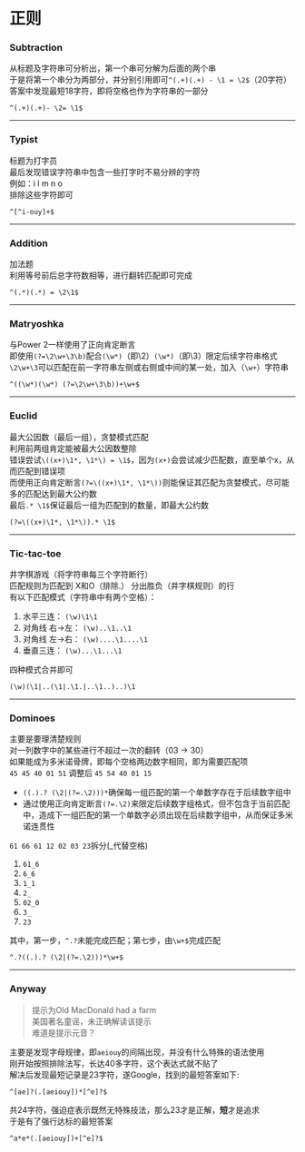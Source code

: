 # 正则
### Subtraction
从标题及字符串可分析出，第一个串可分解为后面的两个串  
于是将第一个串分为两部分，并分别引用即可``^(.+)(.+) - \1 = \2$``（20字符）  
答案中发现最短18字符，即将空格也作为字符串的一部分
```
^(.+)(.+)- \2= \1$
```

---
### Typist
标题为打字员  
最后发现错误字符串中包含一些打字时不易分辨的字符  
例如：i l m n o  
排除这些字符即可
```
^[^i-ouy]+$
```

---
### Addition
加法题  
利用等号前后总字符数相等，进行翻转匹配即可完成
```
^(.*)(.*) = \2\1$
```

---
### Matryoshka
与Power 2一样使用了正向肯定断言  
即使用``(?=\2\w+\3\b)``配合``(\w*)``（即\2）``(\w*)``（即\3）限定后续字符串格式  
``\2\w+\3``可以匹配在前一字符串左侧或右侧或中间的某一处，加入（``\w+``）字符串
```
^((\w*)(\w*) (?=\2\w+\3\b))+\w+$
```

---
### Euclid
最大公因数（最后一组），贪婪模式匹配  
利用前两组肯定能被最大公因数整除  
错误尝试``\((x+)\1*, \1*\) = \1$``，因为``(x+)``会尝试减少匹配数，直至单个x，从而匹配到错误项  
而使用正向肯定断言``(?=\((x+)\1*, \1*\))``则能保证其匹配为贪婪模式，尽可能多的匹配达到最大公约数  
最后``.* \1$``保证最后一组为匹配到的数量，即最大公约数
```
(?=\((x+)\1*, \1*\)).* \1$
```

---
### Tic-tac-toe
井字棋游戏（将字符串每三个字符断行）  
匹配规则为匹配到 X和O（排除.） 分出胜负（井字棋规则）的行  
有以下匹配模式（字符串中有两个空格）：  
1. 水平三连： ``(\w)\1\1``
2. 对角线 右->左： ``(\w)..\1..\1``
3. 对角线 左->右： ``(\w)....\1....\1``
4. 垂直三连：  ``(\w)...\1...\1``

四种模式合并即可
```
(\w)(\1|..(\1|.\1.|..\1..)..)\1
```

---
### Dominoes
主要是要理清楚规则  
对一列数字中的某些进行不超过一次的翻转（03 -> 30）  
如果能成为多米诺骨牌，即每个空格两边数字相同，即为需要匹配项  
``45 45 40 01 51`` 调整后 ``45 54 40 01 15``  
- ``((.).? (\2|(?=.\2)))*``确保每一组匹配的第一个单数字存在于后续数字组中  
- 通过使用正向肯定断言``(?=.\2)``来限定后续数字组格式，但不包含于当前匹配中，造成下一组匹配的第一个单数字必须出现在后续数字组中，从而保证多米诺连贯性  

``61 66 61 12 02 03 23``拆分(_代替空格)  
1. ``61_6``  
2. ``6_6``  
3. ``1_1``  
4. ``2_``  
5. ``02_0``  
6. ``3_``  
7. ``23``  

其中，第一步，``^.?``未能完成匹配；第七步，由``\w+$``完成匹配
```
^.?((.).? (\2|(?=.\2)))*\w+$
```

---
### Anyway
> 提示为Old MacDonald had a farm  
美国著名童谣，未正确解读该提示  
难道是提示元音？

主要是发现字母规律，即``aeiouy``的间隔出现，并没有什么特殊的语法使用  
刚开始按照排除法写，长达40多字符，这个表达式就不贴了  
解决后发现最短记录是23字符，遂Google，找到的最短答案如下:
```re
^[ae]?(.[aeiouy])*[^e]?$
```
共24字符，强迫症表示既然无特殊技法，那么23才是正解，**短**才是追求  
于是有了强行达标的最短答案
```re
^a*e*(.[aeiouy])+[^e]?$
```
